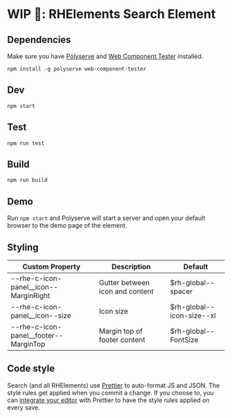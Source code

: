 # WIP 🐣: RHElements Search Element

## Dependencies

Make sure you have [Polyserve][polyserve] and [Web Component Tester][web-component-tester] installed.

    npm install -g polyserve web-component-tester

## Dev

    npm start

## Test

    npm run test

## Build

    npm run build

## Demo

Run `npm start` and Polyserve will start a server and open your default browser to the demo page of the element.

## Styling

| Custom Property                         | Description                     | Default                   |
| --------------------------------------- | ------------------------------- | ------------------------- |
| --rhe-c-icon-panel\_\_icon--MarginRight | Gutter between icon and content | $rh-global--spacer        |
| --rhe-c-icon-panel\_\_icon--size        | Icon size                       | $rh-global--icon-size--xl |
| --rhe-c-icon-panel\_\_footer--MarginTop | Margin top of footer content    | $rh-global--FontSize      |

## Code style

Search (and all RHElements) use [Prettier][prettier] to auto-format JS and JSON. The style rules get applied when you commit a change. If you choose to, you can [integrate your editor][prettier-ed] with Prettier to have the style rules applied on every save.

[prettier]: https://github.com/prettier/prettier/
[prettier-ed]: https://github.com/prettier/prettier/#editor-integration
[polyserve]: https://github.com/Polymer/polyserve
[web-component-tester]: https://github.com/Polymer/web-component-tester
